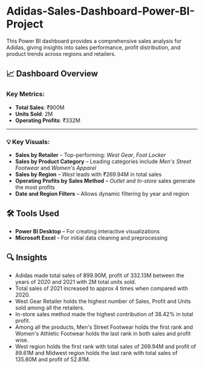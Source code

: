 # Adidas-Sales-Dashboard-Power-BI-Project
This Power BI dashboard provides a comprehensive sales analysis for Adidas, giving insights into sales performance, profit distribution, and product trends across regions and retailers.
## 📈 Dashboard Overview

### Key Metrics:
- **Total Sales**: ₹900M  
- **Units Sold**: 2M  
- **Operating Profits**: ₹332M  

---

### 💡 Key Visuals:
- **Sales by Retailer** – Top-performing: *West Gear*, *Foot Locker*
- **Sales by Product Category** – Leading categories include *Men's Street Footwear* and *Women's Apparel*
- **Sales by Region** – *West* leads with ₹269.94M in total sales
- **Operating Profits by Sales Method** – *Outlet* and *In-store* sales generate the most profits
- **Date and Region Filters** – Allows dynamic filtering by year and region

## 🛠 Tools Used
- **Power BI Desktop** – For creating interactive visualizations
- **Microsoft Excel** – For initial data cleaning and preprocessing

## 🔍 Insights
- Adidas made total sales of 899.90M, profit of 332.13M between the years of 2020 and 2021 with 2M total units sold.
- Total sales of 2021 increased to approx 4 times when compared with 2020.
- West Gear Retailer holds the highest number of Sales, Profit and Units sold among all the retailers.
- In-store sales method made the highest contribution of 38.42% in total profit.
- Among all the products, Men's Street Footwear holds the first rank and Women's Athletic Footwear holds the last rank in both sales and profit wise. 
- West region holds the first rank with total sales of 269.94M and profit of 89.61M and Midwest region holds the last rank with total sales of 135.80M and profit of 52.81M.
